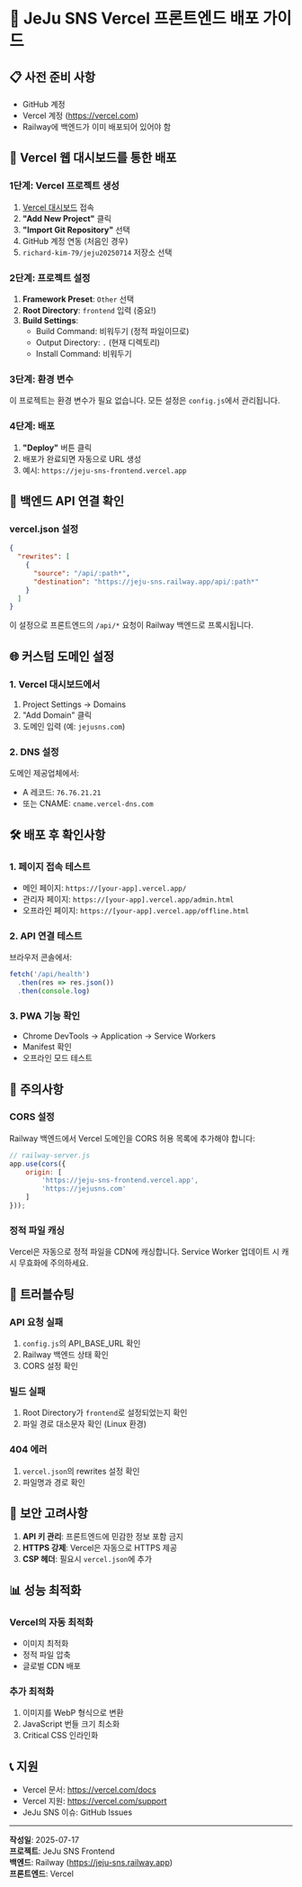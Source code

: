 # 🚀 JeJu SNS Vercel 프론트엔드 배포 가이드

## 📋 사전 준비 사항
- GitHub 계정
- Vercel 계정 (https://vercel.com)
- Railway에 백엔드가 이미 배포되어 있어야 함

## 🔧 Vercel 웹 대시보드를 통한 배포

### 1단계: Vercel 프로젝트 생성
1. [Vercel 대시보드](https://vercel.com/dashboard) 접속
2. **"Add New Project"** 클릭
3. **"Import Git Repository"** 선택
4. GitHub 계정 연동 (처음인 경우)
5. `richard-kim-79/jeju20250714` 저장소 선택

### 2단계: 프로젝트 설정
1. **Framework Preset**: `Other` 선택
2. **Root Directory**: `frontend` 입력 (중요!)
3. **Build Settings**:
   - Build Command: 비워두기 (정적 파일이므로)
   - Output Directory: `.` (현재 디렉토리)
   - Install Command: 비워두기

### 3단계: 환경 변수
이 프로젝트는 환경 변수가 필요 없습니다. 모든 설정은 `config.js`에서 관리됩니다.

### 4단계: 배포
1. **"Deploy"** 버튼 클릭
2. 배포가 완료되면 자동으로 URL 생성
3. 예시: `https://jeju-sns-frontend.vercel.app`

## 🔄 백엔드 API 연결 확인

### vercel.json 설정
```json
{
  "rewrites": [
    {
      "source": "/api/:path*",
      "destination": "https://jeju-sns.railway.app/api/:path*"
    }
  ]
}
```

이 설정으로 프론트엔드의 `/api/*` 요청이 Railway 백엔드로 프록시됩니다.

## 🌐 커스텀 도메인 설정

### 1. Vercel 대시보드에서
1. Project Settings → Domains
2. "Add Domain" 클릭
3. 도메인 입력 (예: `jejusns.com`)

### 2. DNS 설정
도메인 제공업체에서:
- A 레코드: `76.76.21.21`
- 또는 CNAME: `cname.vercel-dns.com`

## 🛠 배포 후 확인사항

### 1. 페이지 접속 테스트
- 메인 페이지: `https://[your-app].vercel.app/`
- 관리자 페이지: `https://[your-app].vercel.app/admin.html`
- 오프라인 페이지: `https://[your-app].vercel.app/offline.html`

### 2. API 연결 테스트
브라우저 콘솔에서:
```javascript
fetch('/api/health')
  .then(res => res.json())
  .then(console.log)
```

### 3. PWA 기능 확인
- Chrome DevTools → Application → Service Workers
- Manifest 확인
- 오프라인 모드 테스트

## 📝 주의사항

### CORS 설정
Railway 백엔드에서 Vercel 도메인을 CORS 허용 목록에 추가해야 합니다:
```javascript
// railway-server.js
app.use(cors({
    origin: [
        'https://jeju-sns-frontend.vercel.app',
        'https://jejusns.com'
    ]
}));
```

### 정적 파일 캐싱
Vercel은 자동으로 정적 파일을 CDN에 캐싱합니다. 
Service Worker 업데이트 시 캐시 무효화에 주의하세요.

## 🚨 트러블슈팅

### API 요청 실패
1. `config.js`의 API_BASE_URL 확인
2. Railway 백엔드 상태 확인
3. CORS 설정 확인

### 빌드 실패
1. Root Directory가 `frontend`로 설정되었는지 확인
2. 파일 경로 대소문자 확인 (Linux 환경)

### 404 에러
1. `vercel.json`의 rewrites 설정 확인
2. 파일명과 경로 확인

## 🔐 보안 고려사항

1. **API 키 관리**: 프론트엔드에 민감한 정보 포함 금지
2. **HTTPS 강제**: Vercel은 자동으로 HTTPS 제공
3. **CSP 헤더**: 필요시 `vercel.json`에 추가

## 📊 성능 최적화

### Vercel의 자동 최적화
- 이미지 최적화
- 정적 파일 압축
- 글로벌 CDN 배포

### 추가 최적화
1. 이미지를 WebP 형식으로 변환
2. JavaScript 번들 크기 최소화
3. Critical CSS 인라인화

## 📞 지원
- Vercel 문서: https://vercel.com/docs
- Vercel 지원: https://vercel.com/support
- JeJu SNS 이슈: GitHub Issues

---
**작성일**: 2025-07-17  
**프로젝트**: JeJu SNS Frontend  
**백엔드**: Railway (https://jeju-sns.railway.app)  
**프론트엔드**: Vercel